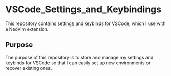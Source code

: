 # VSCode_Settings_and_Keybindings

This repository contains settings and keybinds for VSCode, which I use with a NeoVim extension.
## Purpose

The purpose of this repository is to store and manage my settings and keybinds for VSCode so that I can easily set up new environments or recover existing ones.
